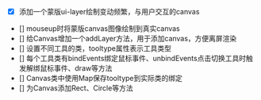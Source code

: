 - [x] 添加一个蒙版ui-layer绘制变动频繁，与用户交互的canvas
- [] mouseup时将蒙版canvas图像绘制到真实canvas
- [] 给Canvas增加一个addLayer方法，用于添加canvas，方便离屏渲染
- [] 设置不同工具的类，tooltype属性表示工具类型
- [] 每个工具类有bindEvents绑定鼠标事件、unbindEvents点击切换工具时触发解绑鼠标事件、draw等方法
- [] Canvas类中使用Map保存tooltype到实际类的绑定
- [] 为Canvas添加Rect、Circle等方法